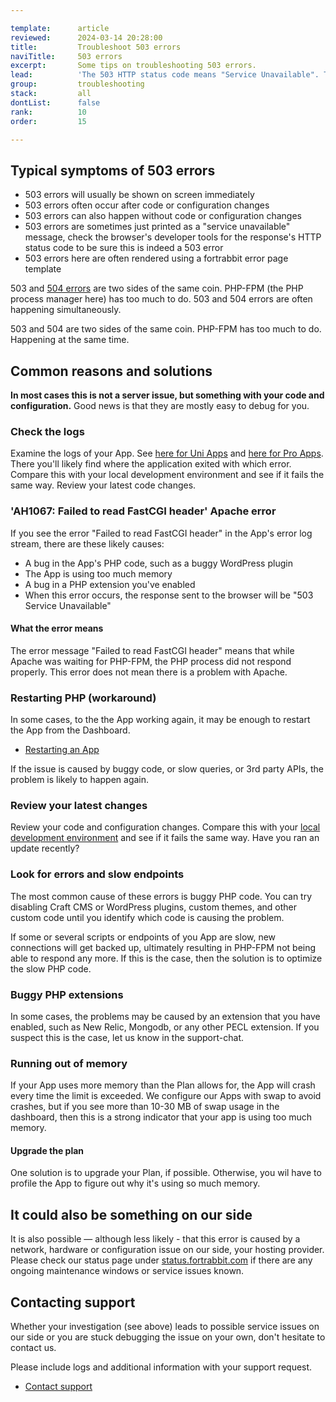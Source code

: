 ```yaml
---

template:      article
reviewed:      2024-03-14 20:28:00
title:         Troubleshoot 503 errors
naviTitle:     503 errors
excerpt:       Some tips on troubleshooting 503 errors.
lead:          'The 503 HTTP status code means "Service Unavailable". This article aims to help developers troubleshooting 503 errors.'
group:         troubleshooting
stack:         all
dontList:      false
rank:          10
order:         15

---
```


## Typical symptoms of 503 errors

+ 503 errors will usually be shown on screen immediately
+ 503 errors often occur after code or configuration changes
+ 503 errors can also happen without code or configuration changes
+ 503 errors are sometimes just printed as a "service unavailable" message, check the browser's developer tools for the response's HTTP status code to be sure this is indeed a 503 error
+ 503 errors here are often rendered using a fortrabbit error page template

503 and [504 errors](/504-errors) are two sides of the same coin. PHP-FPM (the PHP process manager here) has too much to do. 503 and 504 errors are often happening simultaneously.

503 and 504 are two sides of the same coin. PHP-FPM has too much to do. Happening at the same time.

## Common reasons and solutions

**In most cases this is not a server issue, but something with your code and configuration.** Good news is that they are mostly easy to debug for you.

### Check the logs

Examine the logs of your App. See [here for Uni Apps](logging-uni) and [here for Pro Apps](logging-pro). There you'll likely find where the application exited with which error. Compare this with your local development environment and see if it fails the same way. Review your latest code changes.

### 'AH1067: Failed to read FastCGI header' Apache error

If you see the error "Failed to read FastCGI header" in the App's error log stream, there are these likely causes:

+ A bug in the App's PHP code, such as a buggy WordPress plugin
+ The App is using too much memory
+ A bug in a PHP extension you've enabled
+ When this error occurs, the response sent to the browser will be "503 Service Unavailable"

#### What the error means

The error message "Failed to read FastCGI header" means that while Apache was waiting for PHP-FPM, the PHP process did not respond properly. This error does not mean there is a problem with Apache.

### Restarting PHP (workaround)

In some cases, to the the App working again, it may be enough to restart the App from the Dashboard.

+ [Restarting an App](/app#toc-restarting-an-app)

If the issue is caused by buggy code, or slow queries, or 3rd party APIs, the problem is likely to happen again.

### Review your latest changes

Review your code and configuration changes. Compare this with your [local development environment](/local-development) and see if it fails the same way. Have you ran an update recently?

### Look for errors and slow endpoints

The most common cause of these errors is buggy PHP code. You can try disabling Craft CMS or WordPress plugins, custom themes, and other custom code until you identify which code is causing the problem.

If some or several scripts or endpoints of you App are slow, new connections will get backed up, ultimately resulting in PHP-FPM not being able to respond any more. If this is the case, then the solution is to optimize the slow PHP code.

### Buggy PHP extensions

In some cases, the problems may be caused by an extension that you have enabled, such as New Relic, Mongodb, or any other PECL extension. If you suspect this is the case, let us know in the support-chat.

### Running out of memory

If your App uses more memory than the Plan allows for, the App will crash every time the limit is exceeded. We configure our Apps with swap to avoid crashes, but if you see more than 10-30 MB of swap usage in the dashboard, then this is a strong indicator that your app is using too much memory.

#### Upgrade the plan

One solution is to upgrade your Plan, if possible. Otherwise, you wil have to profile the App to figure out why it's using so much memory.

## It could also be something on our side

It is also possible — although less likely - that this error is caused by a network, hardware or configuration issue on our side, your hosting provider. Please check our status page under [status.fortrabbit.com](https://status.fortrabbit.com) if there are any ongoing maintenance windows or service issues known.

## Contacting support

Whether your investigation (see above) leads to possible service issues on our side or you are stuck debugging the issue on your own, don't hesitate to contact us.

Please include logs and additional information with your support request.

+ <a href="#asd" onclick="Intercom('showNewMessage', 'I see 502 for my App ______ for around ___. I have made the following changes recently: ____. Find attached the php_error log in question.')">Contact support</a>
